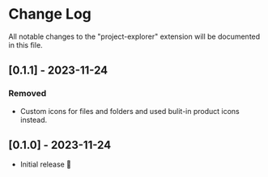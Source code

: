 # Change Log

All notable changes to the "project-explorer" extension will be documented in this file.

## [0.1.1] - 2023-11-24

### Removed

- Custom icons for files and folders and used bulit-in product icons instead.

## [0.1.0] - 2023-11-24

- Initial release 🎉
